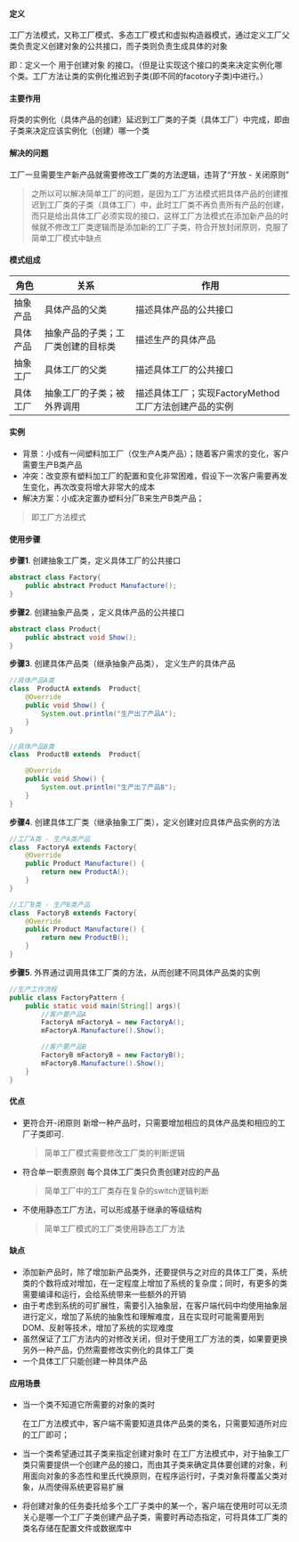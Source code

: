 #### 定义
工厂方法模式，又称工厂模式、多态工厂模式和虚拟构造器模式，通过定义工厂父类负责定义创建对象的公共接口，而子类则负责生成具体的对象

即：定义一个 用于创建对象 的接口。（但是让实现这个接口的类来决定实例化哪个类。工厂方法让类的实例化推迟到子类(即不同的facotory子类)中进行。）

#### 主要作用

将类的实例化（具体产品的创建）延迟到工厂类的子类（具体工厂）中完成，即由子类来决定应该实例化（创建）哪一个类

#### 解决的问题
工厂一旦需要生产新产品就需要修改工厂类的方法逻辑，违背了“开放 - 关闭原则”
>之所以可以解决简单工厂的问题，是因为工厂方法模式把具体产品的创建推迟到工厂类的子类（具体工厂）中，此时工厂类不再负责所有产品的创建，而只是给出具体工厂必须实现的接口，这样工厂方法模式在添加新产品的时候就不修改工厂类逻辑而是添加新的工厂子类，符合开放封闭原则，克服了简单工厂模式中缺点

#### 模式组成
角色  | 关系  |  作用
--|---|--
抽象产品  | 具体产品的父类  |描述具体产品的公共接口
具体产品  |抽象产品的子类；工厂类创建的目标类   |描述生产的具体产品
抽象工厂  | 具体工厂的父类  |  描述具体工厂的公共接口
具体工厂  | 抽象工厂的子类；被外界调用  |描述具体工厂；实现FactoryMethod工厂方法创建产品的实例

#### 实例

- 背景：小成有一间塑料加工厂（仅生产A类产品）；随着客户需求的变化，客户需要生产B类产品
- 冲突：改变原有塑料加工厂的配置和变化非常困难，假设下一次客户需要再发生变化，再次改变将增大非常大的成本
- 解决方案：小成决定置办塑料分厂B来生产B类产品；

>即工厂方法模式

#### 使用步骤

**步骤1**. 创建抽象工厂类，定义具体工厂的公共接口
```java
abstract class Factory{
    public abstract Product Manufacture();
}
```
**步骤2**. 创建抽象产品类 ，定义具体产品的公共接口

```java
abstract class Product{
    public abstract void Show();
}
```
**步骤3**. 创建具体产品类（继承抽象产品类）， 定义生产的具体产品

```java
//具体产品A类
class  ProductA extends  Product{
    @Override
    public void Show() {
        System.out.println("生产出了产品A");
    }
}

//具体产品B类
class  ProductB extends  Product{

    @Override
    public void Show() {
        System.out.println("生产出了产品B");
    }
}
```
**步骤4**. 创建具体工厂类（继承抽象工厂类），定义创建对应具体产品实例的方法

```java
//工厂A类 - 生产A类产品
class  FactoryA extends Factory{
    @Override
    public Product Manufacture() {
        return new ProductA();
    }
}

//工厂B类 - 生产B类产品
class  FactoryB extends Factory{
    @Override
    public Product Manufacture() {
        return new ProductB();
    }
}
```
**步骤5**. 外界通过调用具体工厂类的方法，从而创建不同具体产品类的实例
```java
//生产工作流程
public class FactoryPattern {
    public static void main(String[] args){
        //客户要产品A
        FactoryA mFactoryA = new FactoryA();
        mFactoryA.Manufacture().Show();

        //客户要产品B
        FactoryB mFactoryB = new FactoryB();
        mFactoryB.Manufacture().Show();
    }
}
```

#### 优点
- 更符合开-闭原则
   新增一种产品时，只需要增加相应的具体产品类和相应的工厂子类即可.
   >简单工厂模式需要修改工厂类的判断逻辑
- 符合单一职责原则
  每个具体工厂类只负责创建对应的产品
  >简单工厂中的工厂类存在复杂的switch逻辑判断
- 不使用静态工厂方法，可以形成基于继承的等级结构
  >简单工厂模式的工厂类使用静态工厂方法

#### 缺点
- 添加新产品时，除了增加新产品类外，还要提供与之对应的具体工厂类，系统类的个数将成对增加，在一定程度上增加了系统的复杂度；同时，有更多的类需要编译和运行，会给系统带来一些额外的开销
- 由于考虑到系统的可扩展性，需要引入抽象层，在客户端代码中均使用抽象层进行定义，增加了系统的抽象性和理解难度，且在实现时可能需要用到DOM、反射等技术，增加了系统的实现难度
- 虽然保证了工厂方法内的对修改关闭，但对于使用工厂方法的类，如果要更换另外一种产品，仍然需要修改实例化的具体工厂类
- 一个具体工厂只能创建一种具体产品

#### 应用场景
- 当一个类不知道它所需要的对象的类时

  在工厂方法模式中，客户端不需要知道具体产品类的类名，只需要知道所对应的工厂即可；
- 当一个类希望通过其子类来指定创建对象时
  在工厂方法模式中，对于抽象工厂类只需要提供一个创建产品的接口，而由其子类来确定具体要创建的对象，利用面向对象的多态性和里氏代换原则，在程序运行时，子类对象将覆盖父类对象，从而使得系统更容易扩展
- 将创建对象的任务委托给多个工厂子类中的某一个，客户端在使用时可以无须关心是哪一个工厂子类创建产品子类，需要时再动态指定，可将具体工厂类的类名存储在配置文件或数据库中
